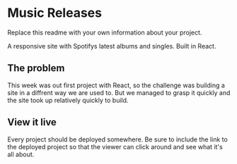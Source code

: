 # Music Releases
Replace this readme with your own information about your project.

A responsive site with Spotifys latest albums and singles. Built in React.

## The problem

This week was out first project with React, so the challenge was building a site in a diffrent way we are used to. But we managed to grasp it quickly and the site took up relatively quickly to build. 

## View it live

Every project should be deployed somewhere. Be sure to include the link to the deployed project so that the viewer can click around and see what it's all about.
